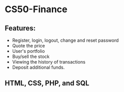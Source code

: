 # CS50-Finance

## Features:
* Register, login, logout, change and reset password
* Quote the price
* User's portfolio
* Buy/sell the stock
* Viewing the history of transactions
* Deposit additional funds.

## HTML, CSS, PHP, and SQL
